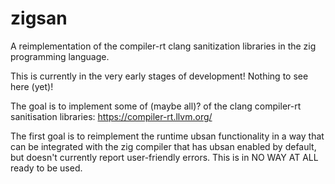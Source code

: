 # zigsan
A reimplementation of the compiler-rt clang sanitization libraries in the zig programming language.

This is currently in the very early stages of development! Nothing to see here (yet)!

The goal is to implement some of (maybe all)? of the clang compiler-rt sanitisation libraries: https://compiler-rt.llvm.org/

The first goal is to reimplement the runtime ubsan functionality in a way that can be integrated with the zig compiler that has ubsan enabled by default, but doesn't currently report user-friendly errors. This is in NO WAY AT ALL ready to be used.
